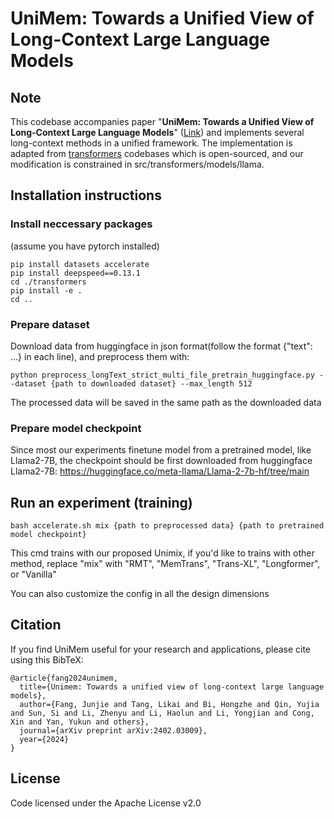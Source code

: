 
# UniMem: Towards a Unified View of Long-Context Large Language Models

## Note
This codebase accompanies paper "**UniMem: Towards a Unified View of Long-Context Large Language Models**" ([Link](https://arxiv.org/abs/2402.03009)) and implements several long-context methods in a unified framework. The implementation is adapted from [transformers](https://github.com/huggingface/transformers) codebases which is open-sourced, and our modification is constrained in src/transformers/models/llama.

## Installation instructions

### Install neccessary packages
(assume you have pytorch installed)
```shell
pip install datasets accelerate
pip install deepspeed==0.13.1
cd ./transformers
pip install -e .
cd ..
```
### Prepare dataset
Download data from huggingface in json format(follow the format {"text": ...} in each line), and preprocess them with: 
```shell 
python preprocess_longText_strict_multi_file_pretrain_huggingface.py --dataset {path to downloaded dataset} --max_length 512
```
The processed data will be saved in the same path as the downloaded data

### Prepare model checkpoint
Since most our experiments finetune model from a pretrained model, like Llama2-7B, the checkpoint should be first downloaded from huggingface
Llama2-7B: https://huggingface.co/meta-llama/Llama-2-7b-hf/tree/main


## Run an experiment (training)

```shell
bash accelerate.sh mix {path to preprocessed data} {path to pretrained model checkpoint}
```
This cmd trains with our proposed Unimix, if you'd like to trains with other method, replace "mix" with "RMT", "MemTrans", "Trans-XL", "Longformer", or "Vanilla"

You can also customize the config in all the design dimensions 

## Citation
If you find UniMem useful for your research and applications, please cite using this BibTeX:
```shell 
@article{fang2024unimem,
  title={Unimem: Towards a unified view of long-context large language models},
  author={Fang, Junjie and Tang, Likai and Bi, Hongzhe and Qin, Yujia and Sun, Si and Li, Zhenyu and Li, Haolun and Li, Yongjian and Cong, Xin and Yan, Yukun and others},
  journal={arXiv preprint arXiv:2402.03009},
  year={2024}
}
```

## License

Code licensed under the Apache License v2.0
